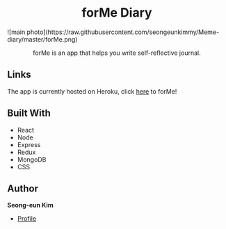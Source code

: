 


<h1 align="center">forMe Diary</h1>
![main photo](https://raw.githubusercontent.com/seongeunkimmy/Meme-diary/master/forMe.png) 
<p align="center">forMe is an app that helps you write self-reflective journal. </p>

## Links

The app is currently hosted on Heroku, click [here](https://vast-dusk-72231.herokuapp.com/) to forMe!


## Built With

- React
- Node
- Express
- Redux
- MongoDB
- CSS


## Author

**Seong-eun Kim**

- [Profile](https://github.com/seongeunkimmy "Seong-eun Kim")


